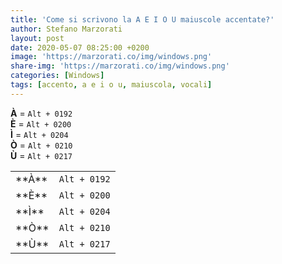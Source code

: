 ```yaml
---
title: 'Come si scrivono la A E I O U maiuscole accentate?'
author: Stefano Marzorati
layout: post
date: 2020-05-07 08:25:00 +0200
image: 'https://marzorati.co/img/windows.png'
share-img: 'https://marzorati.co/img/windows.png'
categories: [Windows]
tags: [accento, a e i o u, maiuscola, vocali]
---
```

**À** = <code>Alt + 0192</code>   
**È** = <code>Alt + 0200</code>   
**Ì** = <code>Alt + 0204</code>   
**Ò** = <code>Alt + 0210</code>   
**Ù** = <code>Alt + 0217</code>   



<center>
<table>
<tbody>

  <tr>
    <td>**À**</td>
    <td><code>Alt + 0192</code></td>
  </tr>
    <tr>
    <td>**È**</td>
    <td><code>Alt + 0200</code></td>
  </tr>
    <tr>
    <td>**Ì**</td>
    <td><code>Alt + 0204</code></td>
  </tr>
    <tr>
    <td>**Ò**</td>
    <td><code>Alt + 0210</code></td>
  </tr>
    <tr>
    <td>**Ù**</td>
    <td><code>Alt + 0217</code></td>
  </tr>

</tbody>
</table>
</center>